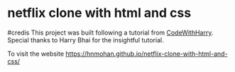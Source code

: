 # netflix clone with html and css
#credis
This project was built following a tutorial from [CodeWithHarry](https://www.youtube.com/user/CodeWithHarry). Special thanks to Harry Bhai for the insightful tutorial.

To visit the website
https://hnmohan.github.io/netflix-clone-with-html-and-css/
